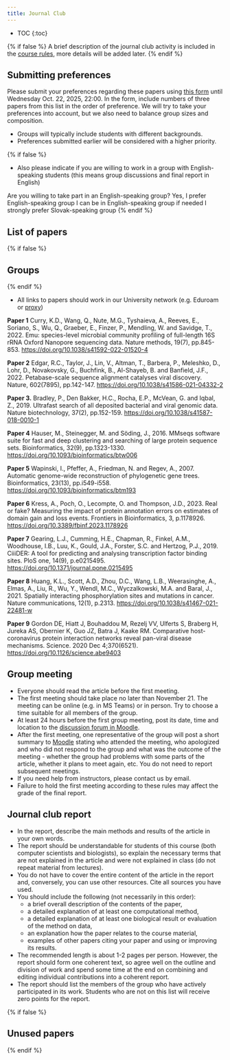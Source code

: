 ```yaml
---
title: Journal Club
---
```


* TOC
{:toc}

{% if false %}
A brief description of the journal club activity is included in the [course rules](./Rules.html#journal-club), more details will be added later.
{% endif %}

## Submitting preferences

Please submit your preferences regarding these papers using [this form](https://forms.gle/K7BZJD5fA3wRmmXk8) until Wednesday Oct. 22, 2025, 22:00. In the form, include numbers of three papers from this list in the order of preference.
We will try to take your preferences into account, but we also need to balance group sizes and composition. 

* Groups will typically include students with different backgrounds.
* Preferences submitted earlier will be considered with a higher priority.

{% if false %}
* Also please indicate if you are willing to work in a group with English-speaking students (this means group discussions and final report in English)

Are you willing to take part in an English-speaking group?
Yes, I prefer English-speaking group
I can be in English-speaking group if needed
I strongly prefer Slovak-speaking group
{% endif %}


## List of papers


{% if false %}
## Groups
{% endif %}

* All links to papers should work in our University network (e.g.
    Eduroam or [proxy](https://uniba.sk/index.php?id=6828))

**Paper 1** Curry, K.D., Wang, Q., Nute, M.G., Tyshaieva, A., Reeves, E.,
Soriano, S., Wu, Q., Graeber, E., Finzer, P., Mendling, W. and Savidge,
T., 2022. Emu: species-level microbial community profiling of
full-length 16S rRNA Oxford Nanopore sequencing data. Nature methods,
19(7), pp.845-853. <https://doi.org/10.1038/s41592-022-01520-4>

**Paper 2** Edgar, R.C., Taylor, J., Lin, V., Altman, T., Barbera, P., Meleshko,
D., Lohr, D., Novakovsky, G., Buchfink, B., Al-Shayeb, B. and Banfield,
J.F., 2022. Petabase-scale sequence alignment catalyses viral discovery.
Nature, 602(7895), pp.142-147.
<https://doi.org/10.1038/s41586-021-04332-2>

**Paper 3.** Bradley, P., Den Bakker, H.C., Rocha, E.P., McVean, G. and Iqbal,
Z., 2019. Ultrafast search of all deposited bacterial and viral genomic
data. Nature biotechnology, 37(2), pp.152-159.
<https://doi.org/10.1038/s41587-018-0010-1> 

**Paper 4** Hauser, M., Steinegger, M. and Söding, J., 2016. MMseqs software suite for fast and deep clustering and searching of large protein sequence sets. Bioinformatics, 32(9), pp.1323-1330. <https://doi.org/10.1093/bioinformatics/btw006>

**Paper 5** Wapinski, I., Pfeffer, A., Friedman, N. and Regev, A., 2007. Automatic genome-wide reconstruction of phylogenetic gene trees. Bioinformatics, 23(13), pp.i549-i558. <https://doi.org/10.1093/bioinformatics/btm193>

**Paper 6** Kress, A., Poch, O., Lecompte, O. and Thompson, J.D., 2023. Real or fake? Measuring the impact of protein annotation errors on estimates of domain gain and loss events. Frontiers in Bioinformatics, 3, p.1178926. <https://doi.org/10.3389/fbinf.2023.1178926>

**Paper 7** Gearing, L.J., Cumming, H.E., Chapman, R., Finkel, A.M., Woodhouse, I.B., Luu, K., Gould, J.A., Forster, S.C. and Hertzog, P.J., 2019. CiiiDER: A tool for predicting and analysing transcription factor binding sites. PloS one, 14(9), p.e0215495. <https://doi.org/10.1371/journal.pone.0215495>

**Paper 8** Huang, K.L., Scott, A.D., Zhou, D.C., Wang, L.B., Weerasinghe, A.,
Elmas, A., Liu, R., Wu, Y., Wendl, M.C., Wyczalkowski, M.A. and Baral,
J., 2021. Spatially interacting phosphorylation sites and mutations in
cancer. Nature communications, 12(1), p.2313.
<https://doi.org/10.1038/s41467-021-22481-w> 

**Paper 9** Gordon DE, Hiatt J, Bouhaddou M, Rezelj VV, Ulferts S, Braberg H,
Jureka AS, Obernier K, Guo JZ, Batra J, Kaake RM. Comparative
host-coronavirus protein interaction networks reveal pan-viral disease
mechanisms. Science. 2020 Dec 4;370(6521).
<https://doi.org/10.1126/science.abe9403>


## Group meeting 

  - Everyone should read the article before the first
    meeting.
  - The first meeting should take place no later than November 21. The
    meeting can be online (e.g. in MS Teams) or in person. Try to choose
    a time suitable for all members of the group.
  - At least 24 hours before the first group meeting, post its date,
    time and location to the [discussion forum in Moodle](https://moodle.uniba.sk/mod/forum/view.php?id=133956).
  - After the first meeting, one representative of the group will post a
    short summary to [Moodle](https://moodle.uniba.sk/mod/assign/view.php?id=133951) stating
    who attended the meeting, who apologized and who did not respond to
    the group and what was the outcome of the meeting - whether the
    group had problems with some parts of the article, whether it plans
    to meet again, etc. You do not need to report subsequent meetings.
  - If you need help from instructors, please contact us by email.
  - Failure to hold the first meeting according to these rules may
    affect the grade of the final report.

## Journal club report

  - In the report, describe the main methods and results of the article
    in your own words.
  - The report should be understandable for students of this course
    (both computer scientists and biologists), so explain the necessary
    terms that are not explained in the article and were not explained in class (do not repeat material from lectures).
  - You do not have to cover the entire content of the article in the
    report and, conversely, you can use other resources. Cite all sources you have used.
  - You should include the following (not necessarily in this order):
    - a brief overall description of the contents of the paper,
    - a detailed explanation of at least one computational method,
    - a detailed explanation of at least one biological result or evaluation of the method on data,
    - an explanation how the paper relates to the course material,
    - examples of other papers citing your paper and using or improving its results.
  - The recommended length is about 1-2 pages per person. However, the
    report should form one coherent text, so agree well on the outline
    and division of work and spend some time at the end on combining and
    editing individual contributions into a coherent report.
  - The report should list the members of the group who have actively
    participated in its work. Students who are not on this list will
    receive zero points for the report.


{% if false %}
## Unused papers

{% endif %}